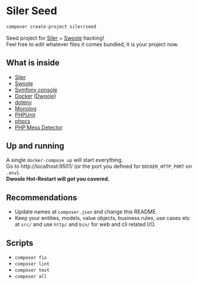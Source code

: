 # Siler Seed

```bash
composer create-project siler/seed
```

Seed project for [Siler](https://siler.leocavalcante.dev/) + [Swoole](https://www.swoole.co.uk/) hacking!<br>
Feel free to edit whatever files it comes bundled, it is your project now.

## What is inside

- [Siler](https://siler.leocavalcante.dev/)
- [Swoole](https://www.swoole.co.uk/)
- [Symfony console](https://symfony.com/doc/current/components/console.html)
- [Docker](https://www.docker.com/) [(Dwoole)](https://github.com/leocavalcante/dwoole)
- [dotenv](https://github.com/vlucas/phpdotenv)
- [Monolog](https://github.com/Seldaek/monolog)
- [PHPUnit](https://phpunit.de/)
- [phpcs](https://github.com/squizlabs/PHP_CodeSniffer)
- [PHP Mess Detector](https://phpmd.org/)

## Up and running

A single `docker-compose up` will start everything.<br>
Go to http://localhost:9501/ (or the port you defined for `DOCKER_HTTP_PORT` on `.env`).<br>
**Dwoole Hot-Restart will got you covered.**

## Recommendations

- Update names at `composer.json` and change this README.
- Keep your entities, models, value objects, business rules, use cases etc at `src/` and use `http/` and `bin/` for web and cli related I/O.

## Scripts

- `composer fix`
- `composer lint`
- `composer test`
- `composer all`
